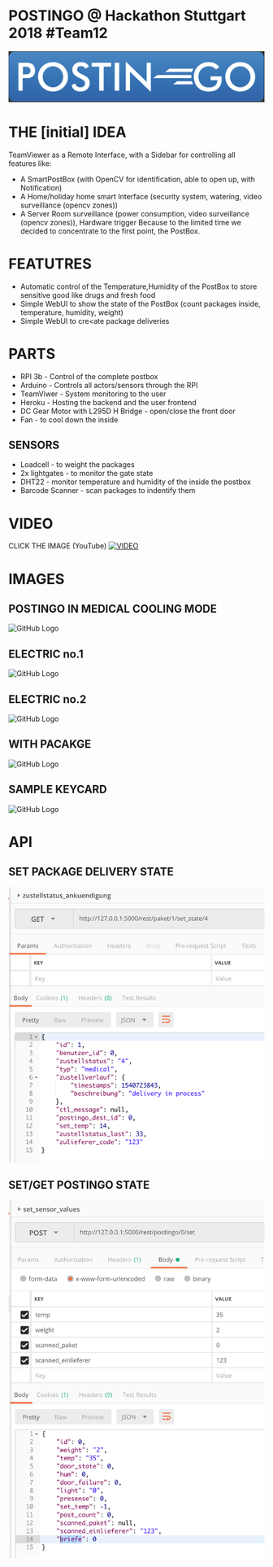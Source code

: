# POSTINGO @ Hackathon Stuttgart 2018 #Team12

![GitHub Logo](/documentation/postingo_low.png)




# THE [initial] IDEA
TeamViewer as a Remote Interface, with a Sidebar for controlling all features like:
* A SmartPostBox (with OpenCV for identification, able to open up, with Notification)
* A Home/holiday home smart Interface (security system, watering, video surveillance (opencv zones))
* A Server Room surveillance (power consumption, video surveillance (opencv zones)), Hardware trigger
Because to the limited time we decided to concentrate to the first point, the PostBox.

# FEATUTRES
* Automatic control of the Temperature,Humidity of the PostBox to store sensitive good like drugs and fresh food
* Simple WebUI to show the state of the PostBox (count packages inside, temperature, humidity, weight) 
* Simple WebUI to cre<ate package deliveries

# PARTS
* RPI 3b - Control of the complete postbox
* Arduino - Controls all actors/sensors through the RPI
* TeamViwer - System monitoring to the user
* Heroku - Hosting the backend and the user frontend
* DC Gear Motor with L295D H Bridge - open/close the front door
* Fan - to cool down the inside

## SENSORS
* Loadcell - to weight the packages
* 2x lightgates - to monitor the gate state
* DHT22 - monitor temperature and humidity of the inside the postbox
* Barcode Scanner - scan packages to indentify them


# VIDEO
CLICK THE IMAGE (YouTube)
[![VIDEO](https://img.youtube.com/vi/hhaLDWfeKhk/0.jpg)](https://www.youtube.com/watch?v=hhaLDWfeKhk)


# IMAGES

## POSTINGO IN MEDICAL COOLING MODE
 ![GitHub Logo](/documentation/img/DSC02694.JPG)
## ELECTRIC no.1
 ![GitHub Logo](/documentation/img/DSC02689.JPG)

## ELECTRIC no.2
![GitHub Logo](/documentation/img/DSC02706.JPG)

## WITH PACAKGE
![GitHub Logo](/documentation/img/DSC02753.JPG)

## SAMPLE KEYCARD
![GitHub Logo](/documentation/img/DSC02766.JPG)

 
# API

## SET PACKAGE DELIVERY STATE
![GitHub Logo](/documentation/img/api_set_package_state.png)

## SET/GET POSTINGO STATE
![GitHub Logo](/documentation/img/api_set_postingo_state.png)

